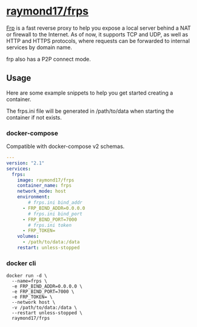 # [raymond17/frps](https://github.com/raymondtc/frp-docker/tree/main/frps)

[Frp](https://github.com/fatedier/frp) is a fast reverse proxy to help you expose a local server behind a NAT or firewall to the Internet. As of now, it supports TCP and UDP, as well as HTTP and HTTPS protocols, where requests can be forwarded to internal services by domain name.

frp also has a P2P connect mode.

## Usage

Here are some example snippets to help you get started creating a container.

The frps.ini file will be generated in /path/to/data when starting the container if not exists.

### docker-compose

Compatible with docker-compose v2 schemas.

```yaml
---
version: "2.1"
services:
  frps:
    image: raymond17/frps
    container_name: frps
    network_mode: host
    environment:
        # frps.ini bind_addr
      - FRP_BIND_ADDR=0.0.0.0
        # frps.ini bind_port
      - FRP_BIND_PORT=7000
        # frps.ini token
      - FRP_TOKEN=
    volumes:
      - /path/to/data:/data
    restart: unless-stopped
```

### docker cli

```shell
docker run -d \
  --name=frps \
  -e FRP_BIND_ADDR=0.0.0.0 \
  -e FRP_BIND_PORT=7000 \
  -e FRP_TOKEN= \
  --network host \
  -v /path/to/data:/data \
  --restart unless-stopped \
  raymond17/frps
```
